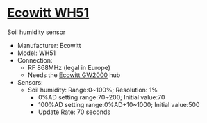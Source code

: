 # [Ecowitt WH51](https://www.ecowitt.com/shop/goodsDetail/19)

Soil humidity sensor

- Manufacturer: Ecowitt
- Model: WH51
- Connection:
  - RF 868MHz (legal in Europe)
  - Needs the [Ecowitt GW2000](/hardware/Ecowitt%20GW2000) hub
- Sensors:
  - Soil humidity: Range:0~100%; Resolution: 1%
    - 0%AD setting range:70~200; Initial value:70
    - 100%AD setting range:0%AD+10~1000; Initial value:500
    - Update Rate: 70 seconds 
